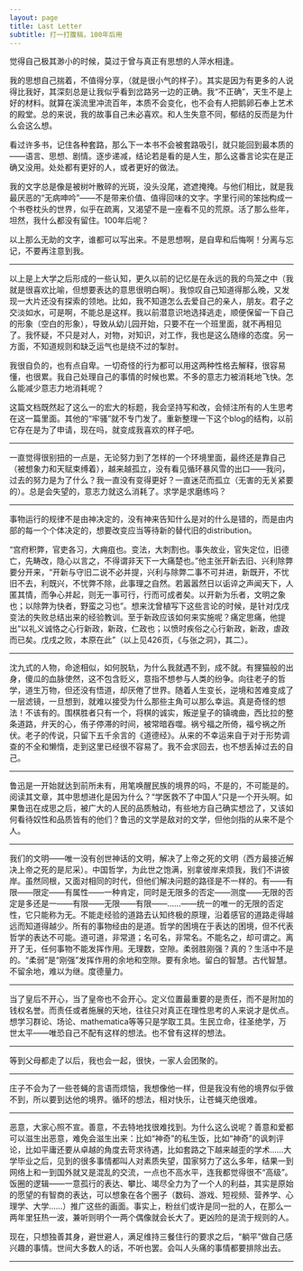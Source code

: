 ```yaml
---
layout: page
title: Last Letter
subtitle: 打一打腹稿，100年后用
---
```


觉得自己极其渺小的时候，莫过于曾与真正有思想的人萍水相逢。

我的思想自己揣着，不值得分享，（就是很小气的样子）。其实是因为有更多的人说得比我好，其深刻总是让我似乎看到岔路另一边的正确。我“不正确”，天生不是上好的材料。就算在溪流里冲流百年，本质不会变化，也不会有人把鹅卵石奉上艺术的殿堂。总的来说，我的故事自己未必喜欢。和人生失意不同，郁结的反而是为什么会这么想。

看过许多书，记住各种套路，那么下一本书不会被套路吸引，就只能回到最本质的——语言、思想、剧情。逐步递减，结论若是看的是人生，那么这番言论实在是正确又没用。处处都有更好的人，或者更好的做法。

我的文字总是像是被树叶散碎的光斑，没头没尾，遮遮掩掩。与他们相比，就是我最厌恶的“无病呻吟”——不是带来价值、值得回味的文字。字里行间的笨拙构成一个书卷枕头的世界，似乎在疏离，又渴望不是一座看不见的荒原。活了那么些年，坦然，我什么都没有留住。100年后呢？

以上那么无助的文字，谁都可以写出来。不是思想啊，是自卑和后悔啊！分离与忘记，不要再注意到我。

---
以上是上大学之后形成的一些认知，更久以前的记忆是在永远的我的鸟笼之中（我就是很喜欢比喻，但想要表达的意思很明白啊）。我惊叹自己知道得那么晚，又发现一大片还没有探索的领地。比如，我不知道怎么去爱自己的亲人，朋友。君子之交淡如水，可是啊，不能总是这样。我以前潜意识地选择逃走，顺便保留一下自己的形象（空白的形象），导致从幼儿园开始，只要不在一个班里面，就不再相见了。我怀疑，不只是对人，对物，对知识，对工作，我也是这么随缘的态度。另一方面，不知道规则和缺乏运气也是绕不过的掣肘。

我很自负的，也有点自卑。一切奇怪的行为都可以用这两种性格去解释，很容易懂，也很累。我自己处理自己的事情的时候也累。不多的意志力被消耗地飞快。怎么能减少意志力地消耗呢？

这篇文档既然起了这么一的宏大的标题，我会坚持写和改，会倾注所有的人生思考在这一篇里面。其他的“牢骚”就不专门发了。重新整理一下这个blog的结构，以前它存在是为了申请，现在吗，就变成我喜欢的样子吧。

--------
一直觉得很别扭的一点是，无论努力到了怎样的一个环境里面，最终还是靠自己（被想象力和天赋束缚着），越来越孤立，没有看见循环暴风雪的出口——我问，过去的努力是为了什么？我一直没有变得更好？一直迷茫而孤立（无害的无关紧要的）。总是会失望的，意志力就这么消耗了。求学是求磨练吗？

------
事物运行的规律不是由神决定的，没有神来告知什么是对的什么是错的，而是由内部的每一个个体决定的，想要改变应当等待新的替代旧的distribution。

“宫府积弊，官吏各习，大痈疽也。变法，大刺割也。事失故业，官失定位，旧德亡，先畴改，隐心以言之，不得谓非天下一大痛楚也。”他主张开新去旧、兴利除弊要分开来，“开新与守旧二说不必并提，兴利与除弊二事不可并进，新既开，不忧旧不去，利既兴，不忧弊不除，此事理之自然。若嚣嚣然日以诟谇之声闻天下，人匿其情，而争心并起，则无一事可行，行而可成者矣。以开新为乐者，文明之象也；以除弊为快者，野蛮之习也”。想来沈曾植写下这些言论的时候，是针对戊戌变法的失败总结出来的经验教训。至于新政应该如何来实施呢？痛定思痛，他提出“以礼义诚恪之心行新政，新政，仁政也；以愤时疾俗之心行新政，新政，虐政而已矣。戊戌之败，本原在此”（以上见426页，《与张之洞》，其二）。

----
沈九式的人物，命途相似，如何脱轨，为什么我就遇不到，成不就。有狸猫般的出身，傻瓜的血脉使然，这不包含贬义，意指不想参与人类的纷争。向往老子的哲学，道生万物，但还没有悟道，却厌倦了世界。随着人生变长，逆境和苦难变成了一层滤镜，一旦想到，就难以接受为什么那些主角可以那么幸运。真是奇怪的想法！不该有的。围棋胜者只有一个，将棋的诚实，叛逆皇子的镇魂曲，西比拉的整条道路，弁天的心，侑子停滞的时间，被常暗吞噬。祸兮福之所倚，福兮祸之所伏。老子的传说，只留下五千余言的《道德经》。从来的不幸运来自于对于形势调查的不全和懒惰，走到这里已经很不容易了。我不会求回去，也不想丢掉过去的自己。

----
鲁迅是一开始就达到前所未有，用笔唤醒民族的境界的吗，不是的，不可能是的。
阅读其文章，其中思想进化是因为什么？“学医救不了中国人”只是一个开头啊。如果鲁迅在成思之后，被广大的人民的品质触动，有些地方自己确实想岔了，又该如何看待奴性和品质皆有的他们？鲁迅的文学是敌对的文学，但他剑指的从来不是个人。

----
我们的文明——唯一没有创世神话的文明，解决了上帝之死的文明（西方最接近解决上帝之死的是尼采）。中国哲学，为此世之饱满，别拿彼岸来烦我，我们不讲彼岸。虽然同根，又面对相同的时代，但他们解决问题的路径是不一样的。有——有限——限定——有属性——一种肯定，同时是无限多的否定——测度——无限的否定是多还是一——有限——无限——有限——……——统一的唯一的无限的否定性，它只能称为无。不能走经验的道路去认知终极的原理，沿着感官的道路走得越远而知道得越少。所有的事物经由的是道。哲学的困境在于表达的困境，但不代表哲学的表达不可能。道可道，非常道；名可名，非常名。不能名之，却可谓之。离开了无，任何事物不能发挥作用。无理数，空隙。柔弱胜刚强？真的？生活中不是的。“柔弱”是“刚强”发挥作用的余地和空隙。要有余地。留白的智慧。古代智慧。不留余地，难以为继。度德量力。

----
当了皇后不开心，当了皇帝也不会开心。定义位置最重要的是责任，而不是附加的钱权名誉。而责任或者施展的天地，往往只对真正在理性思考的人来说才是优点。想学习群论、场论、mathematica等等只是学取工具。生民立命，往圣绝学，万世太平——唯恐自己不配有这样的想法。也不曾有这样的想法。

-----
等到父母都走了以后，我也会一起，很快，一家人会团聚的。

----
庄子不会为了一些苍蝇的言语而烦恼，我想像他一样，但是我没有他的境界似乎做不到，所以要到达他的境界。循环的想法，相对快乐，让苍蝇灭绝很难。

----
恶意，大家心照不宣。善意，不去特地找很难找到。为什么这么说呢？善意和爱都可以滋生出恶意，难免会滋生出来：比如“神奇”的私生饭，比如“神奇”的讽刺评论，比如平庸还要从卓越的角度去苛求待遇，比如套路之下越来越歪的学术……大学毕业之后，见到的很多事情都叫人对素质失望，国家努力了这么多年，结果一到网络上和一到国外就又是混乱的交流，一点也不高水平，连我都觉得很不“高级”。饭圈的逻辑——一意孤行的表达、攀比、竭尽全力为了一个人的利益，其实是原始的愿望的有智商的表达，可以想象在各个圈子（数码、游戏、短视频、营养学、心理学、大学……）推广这些的画面。事实上，粉丝们或许是同一批的人，在那么一两年里狂热一波，兼听则明个一两个偶像就会长大了。更凶险的是流于规则的人。

现在，只想独善其身，避世避人，满足维持三餐住行的要求之后，“躺平”做自己感兴趣的事情。世间大多数人的话，不听也罢。会叫人头痛的事情都要排除出去。

----
